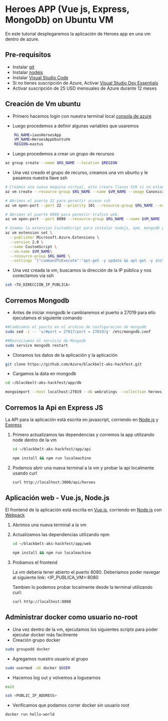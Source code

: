 #   Heroes APP (Vue js, Express, MongoDb) on Ubuntu VM

En este tutorial desplegaremos la aplicación de Heroes app en una vm dentro de azure.

## Pre-requisitos ##

*	Instalar [git](https://git-scm.com/downloads)
*	Instalar [nodejs](https://nodejs.org/es/download/)
*	Instalar [Visual Studio Code](https://code.visualstudio.com/download)
*	Si no tienes suscripción de Azure, Activar [Visual Studio Dev Essentials](https://www.visualstudio.com/es/dev-essentials/)
*	Activar suscripción de 25 USD mensuales de Azure durante 12 meses


##  Creación de Vm ubuntu

*   Primero hacemos login con nuestra terminal local [consola de azure](https://docs.microsoft.com/en-us/cli/azure/authenticate-azure-cli?view=azure-cli-latest)


*   Luego procedemos a definir algunas variables que usaremos
```bash 
    RG_NAME=iaasHeroesApp  
    VM_NAME=HeroesAppUbuntuVm
    REGION=eastus
```

*   Luego procedemos a crear un grupo de recursos
```bash 
az group create --name $RG_NAME --location $REGION
```

*   Una vez creado el grupo de recurso, creamos una vm ubuntu y le pasamos nuestra llave ssh
```bash
# Creamos una nueva maquina virtual, esto creara llaves SSH si no estan presentes
az vm create --resource-group $RG_NAME --name $VM_NAME --image Canonical:UbuntuServer:18.04-LTS:18.04.201804262 --ssh-key ~/.ssh/id_rsa.pub

# Abrimos el puerto 22 para permitir acceso ssh
az vm open-port --port 22 --priority 101 --resource-group $RG_NAME --name $VM_NAME

# Abrimos el puerto 8080 para permitir trafico web.
az vm open-port --port 8080 --resource-group $RG_NAME --name $VM_NAME

# Usamos la extension CustomScript para instalar nodejs, npm, mongodb y docker
az vm extension set \
  --publisher Microsoft.Azure.Extensions \
  --version 2.0 \
  --name CustomScript \
  --vm-name $VM_NAME\
  --resource-group $RG_NAME \
  --settings '{"commandToExecute":"apt-get -y update && apt-get -y install nodejs && apt-get -y install npm && ln -s /usr/bin/nodejs /usr/local/bin/node && apt-get -y install mongodb && apt-get -y install docker.io"}'
```

*   Una vez creada la vm, buscamos la dirección de la IP pública y nos conectamos vía ssh
```bash 
ssh <TU_DIRECCIÓN_IP_PUBLICA>
```

## Corremos Mongodb

*   Antes de iniciar mongodb le cambiaremos el puerto a 27019 para ello ejecutamos el siguiente comando

```bash 
##Cambiamos el puerto en el archivo de configuracion de mongodb
sudo sed -i -- 's/#port = 27017/port = 27019/g' /etc/mongodb.conf

##Reiniciamos el servicio de Mongodb
sudo service mongodb restart
```
*   Clonamos los datos de la aplicación y la aplicación
```bash 
git clone https://github.com/Azure/blackbelt-aks-hackfest.git
```

*   Cargamos la data en mongodb
```bash 
cd ~/blackbelt-aks-hackfest/app/db

mongoimport --host localhost:27019 --db webratings --collection heroes --file ./heroes.json --jsonArray && mongoimport --host localhost:27019 --db webratings --collection ratings --file ./ratings.json --jsonArray && mongoimport --host localhost:27019 --db webratings --collection sites --file ./sites.json --jsonArray
```

## Corremos la Api en Express JS

La API para la aplicación está escrita en javascript, corriendo en [Node.js](https://nodejs.org/en/ "Node.js Homepage") y [Express](http://expressjs.com/ "Express Homepage")

1. Primero actualizamos las dependencias y corremos la app utilizando node dentro de la vm

    ```bash
    cd ~/blackbelt-aks-hackfest/app/api

    npm install && npm run localmachine
    ```

2. Podemos abrir una nueva terminal a la vm y probar la api localmente usando curl

    ```bash
    curl http://localhost:3000/api/heroes
    ```
    

## Aplicación web - Vue.js, Node.js

El frontend de la aplicación está escrita en [Vue.js](https://vuejs.org/Vue "Vue.js Homepage"), corriendo en [Node.js](https://nodejs.org/en/ "Node.js Homepage") con [Webpack](https://webpack.js.org/ "Webpack Homepage")

1. Abrimos una nueva terminal a la vm
2. Actualizamos las dependencias utilizando npm

    ```bash
    cd ~/blackbelt-aks-hackfest/app/web

    npm install && npm run localmachine
    ```
3. Probamos el frontend

    La vm deberia tener abierto el puerto 8080. Deberiamos poder navegar al siguiente link: <IP_PUBLICA_VM>:8080 

    Tambien lo podemos probar localmente desde la terminal utilizando curl:
    ```bash
    curl http://localhost:8080
    ```


## Administrar docker como usuario no-root
*   Una vez dentro de la vm, ejecutamos los siguientes scripts para poder ejecutar docker más facilmente
*   Creación grupo docker
```bash 
sudo groupadd docker
```
*   Agregamos nuestro usuario al grupo
```bash 
sudo usermod -aG docker $USER
```
*   Hacemos log out y volvemos a loguearnos
```bash 
exit
```
```bash 
ssh <PUBLIC_IP_ADDRESS>
```

*   Verificamos que podamos correr docker sin usuario root
```bash 
docker run hello-world
```

